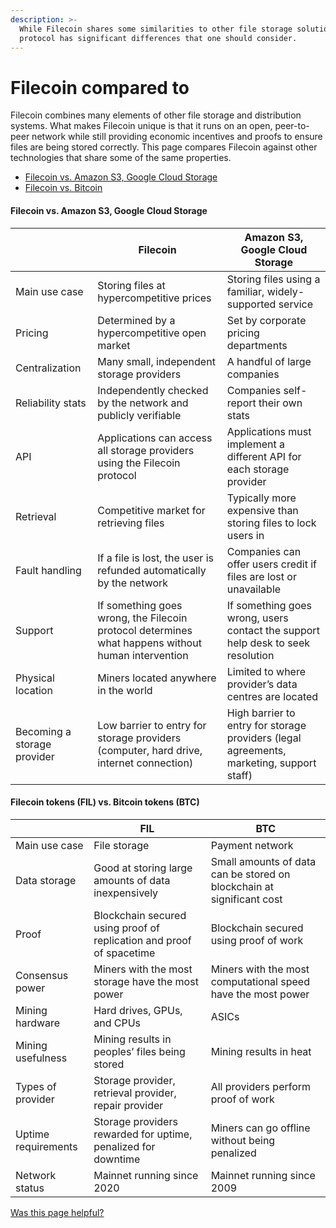 ```yaml
---
description: >-
  While Filecoin shares some similarities to other file storage solutions, the
  protocol has significant differences that one should consider.
---
```


# Filecoin compared to

Filecoin combines many elements of other file storage and distribution systems. What makes Filecoin unique is that it runs on an open, peer-to-peer network while still providing economic incentives and proofs to ensure files are being stored correctly. This page compares Filecoin against other technologies that share some of the same properties.

* [Filecoin vs. Amazon S3, Google Cloud Storage](filecoin-compared-to.md#filecoin-vs.-amazon-s3-google-cloud-storage)
* [Filecoin vs. Bitcoin](filecoin-compared-to.md#filecoin-tokens-fil-vs.-bitcoin-tokens-btc)

#### Filecoin vs. Amazon S3, Google Cloud Storage

|                             | Filecoin                                                                                          | Amazon S3, Google Cloud Storage                                                          |
| --------------------------- | ------------------------------------------------------------------------------------------------- | ---------------------------------------------------------------------------------------- |
| Main use case               | Storing files at hypercompetitive prices                                                          | Storing files using a familiar, widely-supported service                                 |
| Pricing                     | Determined by a hypercompetitive open market                                                      | Set by corporate pricing departments                                                     |
| Centralization              | Many small, independent storage providers                                                         | A handful of large companies                                                             |
| Reliability stats           | Independently checked by the network and publicly verifiable                                      | Companies self-report their own stats                                                    |
| API                         | Applications can access all storage providers using the Filecoin protocol                         | Applications must implement a different API for each storage provider                    |
| Retrieval                   | Competitive market for retrieving files                                                           | Typically more expensive than storing files to lock users in                             |
| Fault handling              | If a file is lost, the user is refunded automatically by the network                              | Companies can offer users credit if files are lost or unavailable                        |
| Support                     | If something goes wrong, the Filecoin protocol determines what happens without human intervention | If something goes wrong, users contact the support help desk to seek resolution          |
| Physical location           | Miners located anywhere in the world                                                              | Limited to where provider’s data centres are located                                     |
| Becoming a storage provider | Low barrier to entry for storage providers (computer, hard drive, internet connection)            | High barrier to entry for storage providers (legal agreements, marketing, support staff) |

#### Filecoin tokens (FIL) vs. Bitcoin tokens (BTC)

|                     | FIL                                                                  | BTC                                                                   |
| ------------------- | -------------------------------------------------------------------- | --------------------------------------------------------------------- |
| Main use case       | File storage                                                         | Payment network                                                       |
| Data storage        | Good at storing large amounts of data inexpensively                  | Small amounts of data can be stored on blockchain at significant cost |
| Proof               | Blockchain secured using proof of replication and proof of spacetime | Blockchain secured using proof of work                                |
| Consensus power     | Miners with the most storage have the most power                     | Miners with the most computational speed have the most power          |
| Mining hardware     | Hard drives, GPUs, and CPUs                                          | ASICs                                                                 |
| Mining usefulness   | Mining results in peoples’ files being stored                        | Mining results in heat                                                |
| Types of provider   | Storage provider, retrieval provider, repair provider                | All providers perform proof of work                                   |
| Uptime requirements | Storage providers rewarded for uptime, penalized for downtime        | Miners can go offline without being penalized                         |
| Network status      | Mainnet running since 2020                                           | Mainnet running since 2009                                            |



[Was this page helpful?](https://airtable.com/apppq4inOe4gmSSlk/pagoZHC2i1iqgphgl/form?prefill\_Page+URL=https://docs.filecoin.io/basics/project-and-community/filecoin-compared-to)
